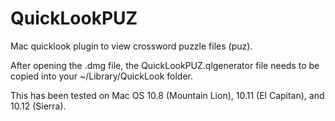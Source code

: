 # QuickLookPUZ
Mac quicklook plugin to view crossword puzzle files (puz).

After opening the .dmg file, the QuickLookPUZ.qlgenerator file needs to be copied into your ~/Library/QuickLook folder.

This has been tested on Mac OS 10.8 (Mountain Lion), 10.11 (El Capitan), and 10.12 (Sierra).
